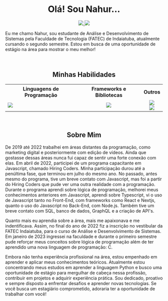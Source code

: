 <h1 align="center">Olá! Sou Nahur...</h1>
<div align="center">
  <a href="https://www.linkedin.com/in/nahurstreit/" alt="Linkedin">
    <img src="https://img.shields.io/badge/LinkedIn-Connect-blue?logo=linkedin&style=flat-square"></>
  </a>
  <a href="https://github.com/nahurstreit" alt="Github">
    <img src="https://img.shields.io/badge/GitHub-Follow-black?logo=github&style=flat-square"></>
  </a>
</div>
<div>
  <p >Eu me chamo Nahur, sou estudante de Análise e Desenvolvimento de Sistemas pela Faculdade de Tecnologia (FATEC) de Indaiatuba, atualmente cursando o segundo semestre. 
  Estou em busca de uma oportunidade de estágio na área para mostrar o meu melhor!</p>
  <br>
</div>

<div align="center">
  <h2>Minhas Habilidades</h2>
  <table>
    <tr>
      <th>Linguagens de Programação</th>
      <th>Frameworks e Bibliotecas</th>
      <th>Outros</th>
    </tr>
    <tr>
      <td>
        <img src="https://skillicons.dev/icons?i=c,js,ts,python"></>
      </td>
      <td align="center">
        <img src="https://skillicons.dev/icons?i=react,nextjs"></>
      </td>
      <td align="center">
        <img src="https://skillicons.dev/icons?i=nodejs,github"></><br>
        <img src="https://skillicons.dev/icons?i=ae,ai,photoshop,premiere"></>
      </td>
    </tr>
  </table>
  <br>
</div>

<div>
  <h2 align="center">Sobre Mim</h2>
  <p>De 2019 até 2022 trabalhei em áreas distantes da programação, como marketing digital e posteriormente com edição de vídeos. Ainda que gostasse dessas áreas nunca fui capaz de sentir uma forte conexão com elas. Em abril de 2022, participei de um programa capacitante em Javascript, chamado Hiring Coders. Minha participação durou até a penúltima fase, que terminou em julho do mesmo ano. No passado, antes mesmo do programa, tive um breve contato com Javascript, mas foi a partir do Hiring Coders que pude ver uma outra realidade com a programação. Durante o programa aprendi sobre lógica de programação, melhorei meus conhecimentos anteriores em Javascript, aprendi sobre Typescript, vi o uso de Javascript tanto no Front-End, com frameworks como React e Nextjs, quanto o uso do Javascript no Back-End, com Node.js. Também tive um breve contato com SQL, banco de dados, GraphQL e a criação de API's.
    
  Quanto mais eu aprendia sobre a área, mais me apaixonava e me indentificava. Assim, no final do ano de 2022 fiz a inscrição no vestibular da FATEC Indaiatuba, para o curso de Análise e Desenvolvimento de Sistemas. Em janeiro de 2023 ingressei na faculdade e durante o primeiro semestre pude reforçar meus conceitos sobre lógica de programação além de ter aprendido uma nova linguagem de programação: C.
    
  Embora não tenha experiência profissional na área, estou empenhado em aprender e aplicar meus conhecimentos teóricos. Atualmente estou concentrando meus estudos em aprender a linguagem Python e busco uma oportunidade de estágio para mergulhar de cabeça nessa profissão, contribuir em projetos e adquirir experiência prática.
  Sou dedicado, proativo e sempre disposto a enfrentar desafios e aprender novas tecnologias.
  Se você busca um estagiário comprometido, adoraria ter a oportunidade de trabalhar com você!</p>
</div>

<!--
**nahurstreit/nahurstreit** is a ✨ _special_ ✨ repository because its `README.md` (this file) appears on your GitHub profile.

Here are some ideas to get you started:

- 🔭 I’m currently working on ...
- 🌱 I’m currently learning ...
- 👯 I’m looking to collaborate on ...
- 🤔 I’m looking for help with ...
- 💬 Ask me about ...
- 📫 How to reach me: ...
- 😄 Pronouns: ...
- ⚡ Fun fact: ...
-->
